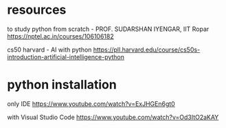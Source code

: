 # resources

to study python from scratch - PROF. SUDARSHAN IYENGAR, IIT Ropar
https://nptel.ac.in/courses/106106182

cs50 harvard - AI with python
https://pll.harvard.edu/course/cs50s-introduction-artificial-intelligence-python

# python installation

only IDE
https://www.youtube.com/watch?v=ExJHGEn6gt0

with Visual Studio Code
https://www.youtube.com/watch?v=Od3ItO2aKAY
